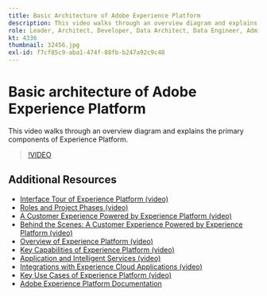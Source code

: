```yaml
---
title: Basic Architecture of Adobe Experience Platform
description: This video walks through an overview diagram and explains the primary components of Experience Platform.
role: Leader, Architect, Developer, Data Architect, Data Engineer, Administrator, Business Practitioner
kt: 4336
thumbnail: 32456.jpg
exl-id: f7cf85c9-aba1-474f-88fb-b247a92c9c48
---
```

# Basic architecture of Adobe Experience Platform

This video walks through an overview diagram and explains the primary components of Experience Platform.

>[!VIDEO](https://video.tv.adobe.com/v/32456?quality=12&learn=on)

## Additional Resources

* [Interface Tour of Experience Platform (video)](interface-tour.md)
* [Roles and Project Phases (video)](roles-and-project-phases.md)
* [A Customer Experience Powered by Experience Platform (video)](a-customer-experience-powered-by-experience-platform.md)
* [Behind the Scenes: A Customer Experience Powered by Experience Platform (video)](behind-the-scenes-a-customer-experience-powered-by-experience-platform.md)
* [Overview of Experience Platform (video)](overview.md)
* [Key Capabilities of Experience Platform (video)](key-capabilities.md)
* [Application and Intelligent Services (video)](application-and-intelligent-services.md)
* [Integrations with Experience Cloud Applications (video)](integrations-with-experience-cloud-applications.md)
* [Key Use Cases of Experience Platform (video)](key-use-cases.md)
* [Adobe Experience Platform Documentation](https://experienceleague.adobe.com/docs/experience-platform/landing/home.html)
